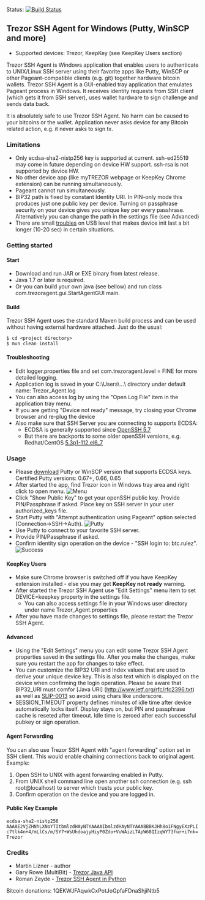 Status: [![Build Status](https://travis-ci.org/martin-lizner/trezor-ssh-agent.svg?branch=master)](https://travis-ci.org/martin-lizner/trezor-ssh-agent)

## Trezor SSH Agent for Windows (Putty, WinSCP and more) 
* Supported devices: Trezor, KeepKey (see KeepKey Users section)

Trezor SSH Agent is Windows application that enables users to authenticate to UNIX/Linux SSH server using their favorite apps like Putty, WinSCP or other Pageant-compatible clients (e.g. git) together hardware bitcoin wallets.
Trezor SSH Agent is a GUI-enabled tray application that emulates Pageant process in Windows. It receives identity requests from SSH client (which gets it from SSH server), uses wallet hardware to sign challenge and sends data back.

It is absolutely safe to use Trezor SSH Agent. No harm can be caused to your bitcoins or the wallet. Application never asks device for any Bitcoin related action, e.g. it never asks to sign tx.

### Limitations
* Only ecdsa-sha2-nistp256 key is supported at current. ssh-ed25519 may come in future depending on device HW support. ssh-rsa is not supported by device HW.
* No other device app (like myTREZOR webpage or KeepKey Chrome extension) can be running simultaneously.
* Pageant cannot run simultaneously. 
* BIP32 path is fixed by constant Identity URI. In PIN-only mode this produces just one public key per device. Turning on passphrase security on your device gives you unique key per every passhrase. Alternatively you can change the path in the settings file (see Advanced) 
* There are small [troubles](https://github.com/bitcoin-solutions/multibit-hardware/issues/29) on USB level that makes device init last a bit longer (10-20 sec) in certain situations.

### Getting started

#### Start
* Download and run JAR or EXE binary from latest release.
* Java 1.7 or later is required.
* Or you can build your own java (see bellow) and run class com.trezoragent.gui.StartAgentGUI main.

#### Build
Trezor SSH Agent uses the standard Maven build process and can be used without having external hardware attached. Just do the usual:

```
$ cd <project directory>
$ mvn clean install
```
#### Troubleshooting
* Edit logger.properties file and set com.trezoragent.level = FINE for more detailed logging. 
* Application log is saved in your C:\Users\\...\ directory under default name: Trezor_Agent.log
* You can also access log by using the "Open Log File" item in the application tray menu.
* If you are getting "Device not ready" message, try closing your Chrome browser and re-plug the device
* Also make sure that SSH Server you are connecting to supports ECDSA:
  * ECDSA is generally supported since [OpenSSH 5.7](http://www.openssh.com/txt/release-5.7)
  * But there are backports to some older openSSH versions, e.g. Redhat/CentOS [5.3p1-112.el6_7](http://www.rpmfind.net/linux/RPM/centos/updates/6.7/x86_64/Packages/openssh-5.3p1-112.el6_7.x86_64.html)

### Usage
* Please  [download](http://www.chiark.greenend.org.uk/~sgtatham/putty/download.html) Putty or WinSCP version that supports ECDSA keys. Certified Putty versions: 0.67+, 0.66, 0.65
* After started the app, find Trezor icon in Windows tray area and right click to open menu.
![Menu](https://github.com/martin-lizner/commons/raw/master/trezor-ssh-agent/menu1.png)
* Click "Show Public Key" to get your openSSH public key. Provide PIN/Passphrase if asked. Place key on SSH server in your user authorized_keys file.
* Start Putty with "Attempt authentication using Pageant" option selected (Connection->SSH->Auth).
![Putty](https://github.com/martin-lizner/commons/raw/master/trezor-ssh-agent/putty.png)
* Use Putty to connect to your favorite SSH server.
* Provide PIN/Passphrase if asked.
* Confirm identity sign operation on the device - "SSH login to: btc.rulez".
![Success](https://github.com/martin-lizner/commons/raw/master/trezor-ssh-agent/login.png)

#### KeepKey Users
* Make sure Chrome browser is switched off if you have KeepKey extension installed - else you may get **KeepKey not ready** warning.
* After started the Trezor SSH Agent use "Edit Settings" menu item to set DEVICE=keepkey property in the settings file.
  * You can also access settings file in your Windows user directory under name Trezor_Agent.properties
* After you have made changes to settings file, please restart the Trezor SSH Agent.

#### Advanced
* Using the "Edit Settings" menu you can edit some Trezor SSH Agent properties saved in the settings file. After you make the changes, make sure you restart the app for changes to take effect.
* You can customize the BIP32 URI and Index values that are used to derive your unique device key. This is also text which is displayed on the device when confirming the login operation. Please be aware that BIP32_URI must comfor [Java URI] (http://www.ietf.org/rfc/rfc2396.txt) as well as [SLIP-0013](https://github.com/satoshilabs/slips/blob/master/slip-0013.md) so avoid using chars like underscore.
* SESSION_TIMEOUT property defines minutes of idle time after device automatically locks itself. Display stays on, but PIN and passphrase cache is reseted after timeout. Idle time is zeroed after each successful pubkey or sign operation.

#### Agent Forwarding
You can also use Trezor SSH Agent with "agent forwarding" option set in SSH client. This would enable chaining connections back to original agent.
Example:

1. Open SSH to UNIX with agent forwarding enabled in Putty.
2. From UNIX shell command line open another ssh connection (e.g. ssh root@localhost) to server which trusts your public key.
3. Confirm operation on the device and you are logged in.

#### Public Key Example
`ecdsa-sha2-nistp256 AAAAE2VjZHNhLXNoYTItbmlzdHAyNTYAAAAIbmlzdHAyNTYAAABBBKJHh8o1FNgyEXzPLIc7tlk4n+4/mLlCs/m/SY7+WsUhdoajyHiyP0Zdo+VuWAizLTApW68QIzqWY73fur+i7nk= Trezor`

### Credits
* Martin Lizner - author
* Gary Rowe (MultiBit) - [Trezor Java API](https://github.com/bitcoin-solutions/multibit-hardware)
* Roman Zeyde - [Trezor SSH Agent in Python](https://github.com/romanz/trezor-agent)

Bitcoin donations: 1QEKWJFAqwkCxPotJoGpfaFDnaShjiNtb5 

